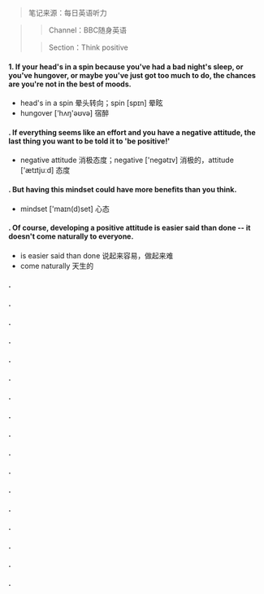 > 笔记来源：每日英语听力

> > Channel：BBC随身英语
>
> > Section：Think positive

#### 1. If your head's in a spin because you've had a bad night's sleep, or you've hungover, or maybe you've just got too much to do, the chances are you're not in the best of moods.

- head's in a spin 晕头转向；spin [spɪn] 晕眩
- hungover ['hʌŋ'əʊvə] 宿醉

#### . If everything seems like an effort and you have a negative attitude, the last thing you want to be told it to 'be positive!'

- negative attitude 消极态度；negative ['negətɪv] 消极的，attitude ['ætɪtjuːd] 态度

#### . But having this mindset could have more benefits than you think.

- mindset ['maɪn(d)set] 心态

#### . Of course, developing a positive attitude is easier said than done -- it doesn't come naturally to everyone. 

- is easier said than done 说起来容易，做起来难
- come naturally 天生的

#### . 

#### . 

#### . 

#### . 

#### . 

#### . 

#### . 

#### . 

#### . 

#### . 

#### . 

#### . 

#### . 

#### . 

#### . 

#### . 

#### . 



